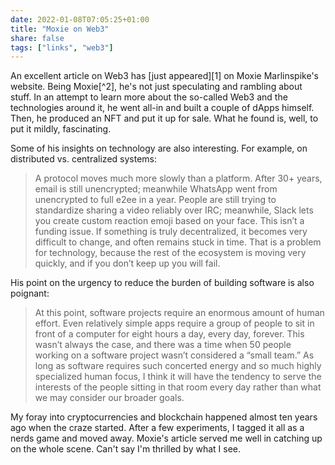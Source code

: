 ```yaml
---
date: 2022-01-08T07:05:25+01:00
title: "Moxie on Web3"
share: false
tags: ["links", "web3"]
---
```

An excellent article on Web3 has [just appeared][1] on Moxie Marlinspike's
website. Being Moxie[^2], he's not just speculating and rambling about stuff.
In an attempt to learn more about the so-called Web3 and the technologies
around it, he went all-in and built a couple of dApps himself. Then, he
produced an NFT and put it up for sale. What he found is, well, to put it
mildly, fascinating. 

Some of his insights on technology are also interesting. For example, on
distributed vs. centralized systems:

> A protocol moves much more slowly than a platform. After 30+ years, email is
> still unencrypted; meanwhile WhatsApp went from unencrypted to full e2ee in
> a year. People are still trying to standardize sharing a video reliably over
> IRC; meanwhile, Slack lets you create custom reaction emoji based on your
> face. This isn’t a funding issue. If something is truly decentralized, it
> becomes very difficult to change, and often remains stuck in time. That is
> a problem for technology, because the rest of the ecosystem is moving very
> quickly, and if you don’t keep up you will fail.

His point on the urgency to reduce the burden of building software is also
poignant:

> At this point, software projects require an enormous amount of human effort.
> Even relatively simple apps require a group of people to sit in front of
> a computer for eight hours a day, every day, forever. This wasn’t always the
> case, and there was a time when 50 people working on a software project
> wasn’t considered a “small team.” As long as software requires such concerted
> energy and so much highly specialized human focus, I think it will have the
> tendency to serve the interests of the people sitting in that room every day
> rather than what we may consider our broader goals.

My foray into cryptocurrencies and blockchain happened almost ten years ago
when the craze started. After a few experiments, I tagged it all as a nerds
game and moved away. Moxie's article served me well in catching up on the whole
scene. Can't say I'm thrilled by what I see.

